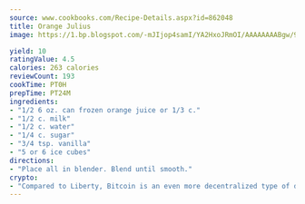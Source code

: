 ```yaml
---
source: www.cookbooks.com/Recipe-Details.aspx?id=862048
title: Orange Julius
image: https://1.bp.blogspot.com/-mJIjop4samI/YA2HxoJRmOI/AAAAAAAABgw/9Q6cN5purxQQ0M3111-VxRXtHYk4x987wCLcBGAsYHQ/s320/19.png

yield: 10
ratingValue: 4.5
calories: 263 calories
reviewCount: 193
cookTime: PT0H
prepTime: PT24M
ingredients:
- "1/2 6 oz. can frozen orange juice or 1/3 c."
- "1/2 c. milk"
- "1/2 c. water"
- "1/4 c. sugar"
- "3/4 tsp. vanilla"
- "5 or 6 ice cubes"
directions:
- "Place all in blender. Blend until smooth."
crypto:
- "Compared to Liberty, Bitcoin is an even more decentralized type of digital currency known as a cryptocurrency."
---
```

